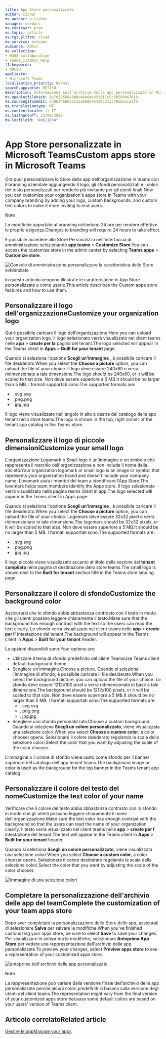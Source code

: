 ```yaml
---
title: App Store personalizzate
author: cichur
ms.author: v-cichur
manager: serdars
ms.reviewer: prem
ms.topic: article
ms.tgt.pltfrm: cloud
ms.service: msteams
audience: Admin
ms.collection:
- M365-collaboration
- Teams_ITAdmin_Help
f1.keywords:
- NOCSH
appliesto:
- Microsoft Teams
localization_priority: Normal
search.appverid: MET150
description: Informazioni sull'archivio delle app personalizzate in Microsoft teams.
ms.openlocfilehash: 9a7652550e34dc40e6e6d315f1c5c3b590067610
ms.sourcegitcommit: 4386f4b89331112e0d54943dc3133791d5dca3fb
ms.translationtype: MT
ms.contentlocale: it-IT
ms.lasthandoff: 12/09/2020
ms.locfileid: "49611834"
---
```

# <a name="custom-apps-store-in-microsoft-teams"></a><span data-ttu-id="6e11b-103">App Store personalizzate in Microsoft Teams</span><span class="sxs-lookup"><span data-stu-id="6e11b-103">Custom apps store in Microsoft Teams</span></span>

<span data-ttu-id="6e11b-104">Ora puoi personalizzare lo Store delle app dell'organizzazione in teams con il branding aziendale aggiungendo il logo, gli sfondi personalizzati e i colori del testo personalizzati per renderlo più invitante per gli utenti finali.</span><span class="sxs-lookup"><span data-stu-id="6e11b-104">Now you can customize your organization's apps store in Teams with your company branding by adding your logo, custom backgrounds, and custom text colors to make it more inviting to end users.</span></span>

> [!Note]
> <span data-ttu-id="6e11b-105">Le modifiche apportate al branding richiedono 24 ore per rendere effettive le proprie esigenze.</span><span class="sxs-lookup"><span data-stu-id="6e11b-105">Changes to branding will require 24 hours to take effect.</span></span>

<span data-ttu-id="6e11b-106">È possibile accedere allo Store Personalizza nell'interfaccia di amministrazione selezionando **app teams**  >  **Customize Store**.</span><span class="sxs-lookup"><span data-stu-id="6e11b-106">You can access the customize store in the admin center by selecting **Teams apps** > **Customize store**.</span></span>

  ![Console di amministrazione personalizzare la caratteristica dello Store evidenziata](media/customize-app-store.png)

<span data-ttu-id="6e11b-108">In questo articolo vengono illustrate le caratteristiche di App Store personalizzate e come usarle.</span><span class="sxs-lookup"><span data-stu-id="6e11b-108">This article describes the Custom apps store features and how to use them.</span></span>

## <a name="customize-your-organization-logo"></a><span data-ttu-id="6e11b-109">Personalizzare il logo dell'organizzazione</span><span class="sxs-lookup"><span data-stu-id="6e11b-109">Customize your organization logo</span></span>

<!-- Bookmark used by Context Sensitive Help (CSH). Do not delete. -->
<span data-ttu-id="6e11b-110"><a name="orglogo"> </a></span><span class="sxs-lookup"><span data-stu-id="6e11b-110"><a name="orglogo"> </a></span></span>
<!-- Do not remove the bookmark link above. -->

<span data-ttu-id="6e11b-111">Qui è possibile caricare il logo dell'organizzazione.</span><span class="sxs-lookup"><span data-stu-id="6e11b-111">Here you can upload your organization logo.</span></span> <span data-ttu-id="6e11b-112">Il logo selezionato verrà visualizzato nel client teams nelle **app**  >  **create per la** pagina del tenant.</span><span class="sxs-lookup"><span data-stu-id="6e11b-112">The logo selected will appear in the Teams client in **Apps** > **Built for your tenant** page.</span></span>

<span data-ttu-id="6e11b-113">Quando si seleziona l'opzione **Scegli un'immagine** , è possibile caricare il file desiderato.</span><span class="sxs-lookup"><span data-stu-id="6e11b-113">When you select the **Choose a picture** option, you can upload the file of your choice.</span></span> <span data-ttu-id="6e11b-114">Il logo deve essere 240x60 o verrà ridimensionato a tale dimensione.</span><span class="sxs-lookup"><span data-stu-id="6e11b-114">The logo should be 240x60, or it will be scaled to that size.</span></span> <span data-ttu-id="6e11b-115">Non deve essere superiore a 5 MB.</span><span class="sxs-lookup"><span data-stu-id="6e11b-115">It should be no larger than 5 MB.</span></span> <span data-ttu-id="6e11b-116">I formati supportati sono:</span><span class="sxs-lookup"><span data-stu-id="6e11b-116">The supported formats are:</span></span>

- <span data-ttu-id="6e11b-117">. svg</span><span class="sxs-lookup"><span data-stu-id="6e11b-117">.svg</span></span>
- <span data-ttu-id="6e11b-118">. png</span><span class="sxs-lookup"><span data-stu-id="6e11b-118">.png</span></span>
- <span data-ttu-id="6e11b-119">. jpg</span><span class="sxs-lookup"><span data-stu-id="6e11b-119">.jpg</span></span>

<span data-ttu-id="6e11b-120">Il logo viene visualizzato nell'angolo in alto a destra del catalogo delle app tenant nello store teams.</span><span class="sxs-lookup"><span data-stu-id="6e11b-120">The logo is shown in the top, right corner of the tenant app catalog in the Teams store.</span></span>

## <a name="customize-your-small-logo"></a><span data-ttu-id="6e11b-121">Personalizzare il logo di piccole dimensioni</span><span class="sxs-lookup"><span data-stu-id="6e11b-121">Customize your small logo</span></span>

<!-- Bookmark used by Context Sensitive Help (CSH). Do not delete. -->
<span data-ttu-id="6e11b-122"><a name="orglogomark"> </a></span><span class="sxs-lookup"><span data-stu-id="6e11b-122"><a name="orglogomark"> </a></span></span>
<!-- Do not remove the bookmark link above. -->

<span data-ttu-id="6e11b-123">L'organizzazione Logomark o Small logo è un'immagine o un simbolo che rappresenta il marchio dell'organizzazione e non include il nome della società.</span><span class="sxs-lookup"><span data-stu-id="6e11b-123">Your organization logomark or small logo is an image or symbol that represents your organization brand and doesn't include your company name.</span></span> <span data-ttu-id="6e11b-124">Lovemark aiuta i membri del team a identificare l'App Store.</span><span class="sxs-lookup"><span data-stu-id="6e11b-124">The lovemark helps team members identify the Apps store.</span></span> <span data-ttu-id="6e11b-125">Il logo selezionato verrà visualizzato nella pagina teams client in app.</span><span class="sxs-lookup"><span data-stu-id="6e11b-125">The logo selected will appear in the Teams client in Apps page.</span></span>

<span data-ttu-id="6e11b-126">Quando si seleziona l'opzione **Scegli un'immagine** , è possibile caricare il file desiderato.</span><span class="sxs-lookup"><span data-stu-id="6e11b-126">When you select the **Choose a picture** option, you can upload the file of your choice.</span></span> <span data-ttu-id="6e11b-127">Logomark deve essere 32x32 pixel o verrà ridimensionato in tale dimensione.</span><span class="sxs-lookup"><span data-stu-id="6e11b-127">The logomark should be 32x32 pixels, or it will be scaled to that size.</span></span> <span data-ttu-id="6e11b-128">Non deve essere superiore a 5 MB.</span><span class="sxs-lookup"><span data-stu-id="6e11b-128">It should be no larger than 5 MB.</span></span> <span data-ttu-id="6e11b-129">I formati supportati sono:</span><span class="sxs-lookup"><span data-stu-id="6e11b-129">The supported formats are:</span></span>

- <span data-ttu-id="6e11b-130">. svg</span><span class="sxs-lookup"><span data-stu-id="6e11b-130">.svg</span></span>
- <span data-ttu-id="6e11b-131">. png</span><span class="sxs-lookup"><span data-stu-id="6e11b-131">.png</span></span>
- <span data-ttu-id="6e11b-132">. jpg</span><span class="sxs-lookup"><span data-stu-id="6e11b-132">.jpg</span></span>

<span data-ttu-id="6e11b-133">Il logo piccolo viene visualizzato accanto al titolo della sezione del **tenant compilato** nella pagina di destinazione dello store teams.</span><span class="sxs-lookup"><span data-stu-id="6e11b-133">The small logo is shown next to the **Built for tenant** section title in the Teams store landing page.</span></span>

## <a name="customize-the-background-color"></a><span data-ttu-id="6e11b-134">Personalizzare il colore di sfondo</span><span class="sxs-lookup"><span data-stu-id="6e11b-134">Customize the background color</span></span>

<!-- Bookmark used by Context Sensitive Help (CSH). Do not delete. -->
<span data-ttu-id="6e11b-135"><a name="custombackground"> </a></span><span class="sxs-lookup"><span data-stu-id="6e11b-135"><a name="custombackground"> </a></span></span>
<!-- Do not remove the bookmark link above. -->

<span data-ttu-id="6e11b-136">Assicurarsi che lo sfondo abbia abbastanza contrasto con il testo in modo che gli utenti possano leggere chiaramente il testo.</span><span class="sxs-lookup"><span data-stu-id="6e11b-136">Make sure that the background has enough contrast with the text so the users can read the text clearly.</span></span> <span data-ttu-id="6e11b-137">Lo sfondo verrà visualizzato nel client teams nelle **app**  >  **create per l'** intestazione del tenant.</span><span class="sxs-lookup"><span data-stu-id="6e11b-137">The background will appear in the Teams client in **Apps** > **Built for your tenant** header.</span></span>

<span data-ttu-id="6e11b-138">Le opzioni disponibili sono:</span><span class="sxs-lookup"><span data-stu-id="6e11b-138">Your options are:</span></span>

- <span data-ttu-id="6e11b-139">Utilizzare il tema di sfondo predefinito del client Teams</span><span class="sxs-lookup"><span data-stu-id="6e11b-139">Use Teams client default background theme</span></span>
- <span data-ttu-id="6e11b-140">Scegliere un'immagine.</span><span class="sxs-lookup"><span data-stu-id="6e11b-140">Choose a picture.</span></span> <span data-ttu-id="6e11b-141">Quando si seleziona l'immagine di sfondo, è possibile caricare il file desiderato.</span><span class="sxs-lookup"><span data-stu-id="6e11b-141">When you select the background picture, you can upload the file of your choice.</span></span> <span data-ttu-id="6e11b-142">Lo sfondo deve essere 1212x100 pixel o verrà ridimensionato in base a tale dimensione.</span><span class="sxs-lookup"><span data-stu-id="6e11b-142">The background should be 1212x100 pixels, or it will be scaled to that size.</span></span> <span data-ttu-id="6e11b-143">Non deve essere superiore a 5 MB.</span><span class="sxs-lookup"><span data-stu-id="6e11b-143">It should be no larger than 5 MB.</span></span> <span data-ttu-id="6e11b-144">I formati supportati sono:</span><span class="sxs-lookup"><span data-stu-id="6e11b-144">The supported formats are:</span></span>
  - <span data-ttu-id="6e11b-145">. svg</span><span class="sxs-lookup"><span data-stu-id="6e11b-145">.svg</span></span>
  - <span data-ttu-id="6e11b-146">. png</span><span class="sxs-lookup"><span data-stu-id="6e11b-146">.png</span></span>
  - <span data-ttu-id="6e11b-147">. jpg</span><span class="sxs-lookup"><span data-stu-id="6e11b-147">.jpg</span></span>
- <span data-ttu-id="6e11b-148">Scegliere uno sfondo personalizzato.</span><span class="sxs-lookup"><span data-stu-id="6e11b-148">Choose a custom background.</span></span> <span data-ttu-id="6e11b-149">Quando si seleziona **Scegli un colore personalizzato**, viene visualizzata una selezione colori.</span><span class="sxs-lookup"><span data-stu-id="6e11b-149">When you select **Choose a custom color**, a color chooser opens.</span></span> <span data-ttu-id="6e11b-150">Selezionare il colore desiderato regolando la scala della selezione colori.</span><span class="sxs-lookup"><span data-stu-id="6e11b-150">Select the color that you want by adjusting the scale of the color chooser.</span></span>

<span data-ttu-id="6e11b-151">L'immagine o il colore di sfondo viene usato come sfondo per il banner superiore nel catalogo dell'app tenant teams.</span><span class="sxs-lookup"><span data-stu-id="6e11b-151">The background image or color is used as the background for the top banner in the Teams tenant app catalog.</span></span>

## <a name="customize-the-text-color-of-your-name"></a><span data-ttu-id="6e11b-152">Personalizzare il colore del testo del nome</span><span class="sxs-lookup"><span data-stu-id="6e11b-152">Customize the text color of your name</span></span>

<!-- Bookmark used by Context Sensitive Help (CSH). Do not delete. -->
<span data-ttu-id="6e11b-153"><a name="textcolor"> </a></span><span class="sxs-lookup"><span data-stu-id="6e11b-153"><a name="textcolor"> </a></span></span>
<!-- Do not remove the bookmark link above. -->

<span data-ttu-id="6e11b-154">Verificare che il colore del testo abbia abbastanza contrasto con lo sfondo in modo che gli utenti possano leggere chiaramente il nome dell'organizzazione.</span><span class="sxs-lookup"><span data-stu-id="6e11b-154">Make sure the text color has enough contrast with the background so that the users can read the name of your organization clearly.</span></span> <span data-ttu-id="6e11b-155">Il testo verrà visualizzato nel client teams nelle **app**  >  **create per l'** intestazione del tenant.</span><span class="sxs-lookup"><span data-stu-id="6e11b-155">The text will appear in the Teams client in **Apps** > **Built for your tenant** header.</span></span>

<span data-ttu-id="6e11b-156">Quando si seleziona **Scegli un colore personalizzato**, viene visualizzata una selezione colori.</span><span class="sxs-lookup"><span data-stu-id="6e11b-156">When you select **Choose a custom color**, a color chooser opens.</span></span> <span data-ttu-id="6e11b-157">Selezionare il colore desiderato regolando la scala della selezione colori.</span><span class="sxs-lookup"><span data-stu-id="6e11b-157">Select the color that you want by adjusting the scale of the color chooser.</span></span>

 ![Immagine di una selezione colori](media/choose-a-custom-color.png)

## <a name="complete-the-customization-of-your-team-apps-store"></a><span data-ttu-id="6e11b-159">Completare la personalizzazione dell'archivio delle app del team</span><span class="sxs-lookup"><span data-stu-id="6e11b-159">Complete the customization of your team apps store</span></span>

<span data-ttu-id="6e11b-160">Dopo aver completato la personalizzazione dello Store delle app, assicurati di selezionare **Salva** per salvare le modifiche.</span><span class="sxs-lookup"><span data-stu-id="6e11b-160">When you've finished customizing your apps store, be sure to select **Save** to save your changes.</span></span>
<span data-ttu-id="6e11b-161">Per visualizzare in anteprima le modifiche, selezionare **Anteprima App Store** per vedere una rappresentazione dell'archivio delle app personalizzate.</span><span class="sxs-lookup"><span data-stu-id="6e11b-161">To preview your changes, select **Preview apps store** to see a representation of your customized apps store.</span></span>

 ![anteprima dell'archivio delle app personalizzate](media/app-store1.jpg)

> [!Note]
> <span data-ttu-id="6e11b-163">La rappresentazione può variare dalla versione finale dell'archivio delle app personalizzate perché alcuni colori predefiniti si basano sulla versione degli utenti del client teams.</span><span class="sxs-lookup"><span data-stu-id="6e11b-163">The representation might vary from the final version of your customized apps store because some default colors are based on your users' version of Teams client.</span></span>

## <a name="related-article"></a><span data-ttu-id="6e11b-164">Articolo correlato</span><span class="sxs-lookup"><span data-stu-id="6e11b-164">Related article</span></span>

[<span data-ttu-id="6e11b-165">Gestire le app</span><span class="sxs-lookup"><span data-stu-id="6e11b-165">Manage your apps</span></span>](manage-apps.md)
